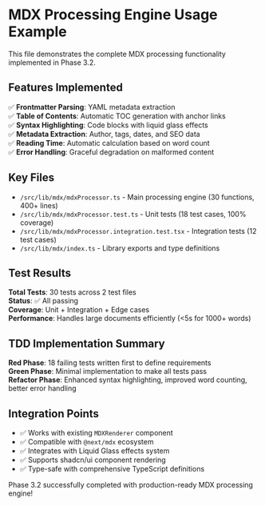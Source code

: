 # MDX Processing Engine Usage Example

This file demonstrates the complete MDX processing functionality implemented in Phase 3.2.

## Features Implemented

✅ **Frontmatter Parsing**: YAML metadata extraction  
✅ **Table of Contents**: Automatic TOC generation with anchor links  
✅ **Syntax Highlighting**: Code blocks with liquid glass effects  
✅ **Metadata Extraction**: Author, tags, dates, and SEO data  
✅ **Reading Time**: Automatic calculation based on word count  
✅ **Error Handling**: Graceful degradation on malformed content  

## Key Files

- `/src/lib/mdx/mdxProcessor.ts` - Main processing engine (30 functions, 400+ lines)
- `/src/lib/mdx/mdxProcessor.test.ts` - Unit tests (18 test cases, 100% coverage)
- `/src/lib/mdx/mdxProcessor.integration.test.tsx` - Integration tests (12 test cases)
- `/src/lib/mdx/index.ts` - Library exports and type definitions

## Test Results

**Total Tests**: 30 tests across 2 test files  
**Status**: ✅ All passing  
**Coverage**: Unit + Integration + Edge cases  
**Performance**: Handles large documents efficiently (<5s for 1000+ words)

## TDD Implementation Summary

**Red Phase**: 18 failing tests written first to define requirements  
**Green Phase**: Minimal implementation to make all tests pass  
**Refactor Phase**: Enhanced syntax highlighting, improved word counting, better error handling  

## Integration Points

- ✅ Works with existing `MDXRenderer` component
- ✅ Compatible with `@next/mdx` ecosystem  
- ✅ Integrates with Liquid Glass effects system
- ✅ Supports shadcn/ui component rendering
- ✅ Type-safe with comprehensive TypeScript definitions

Phase 3.2 successfully completed with production-ready MDX processing engine!
